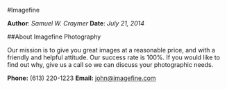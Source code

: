 #Imagefine 

**Author**: _Samuel W. Craymer_
**Date**: _July 21, 2014_

##About Imagefine Photography

Our mission is to give you great images at a reasonable price, and with a friendly and helpful attitude. Our success rate is 100%. If you would like to find out why, give us a call so we can discuss your photographic needs.

__Phone:__ (613) 220-1223
__Email:__ john@imagefine.com
